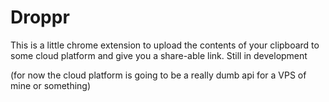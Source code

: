 # Droppr
This is a little chrome extension to upload the contents of your clipboard to some cloud platform and give you a share-able link. Still in development

(for now the cloud platform is going to be a really dumb api for a VPS of mine or something)